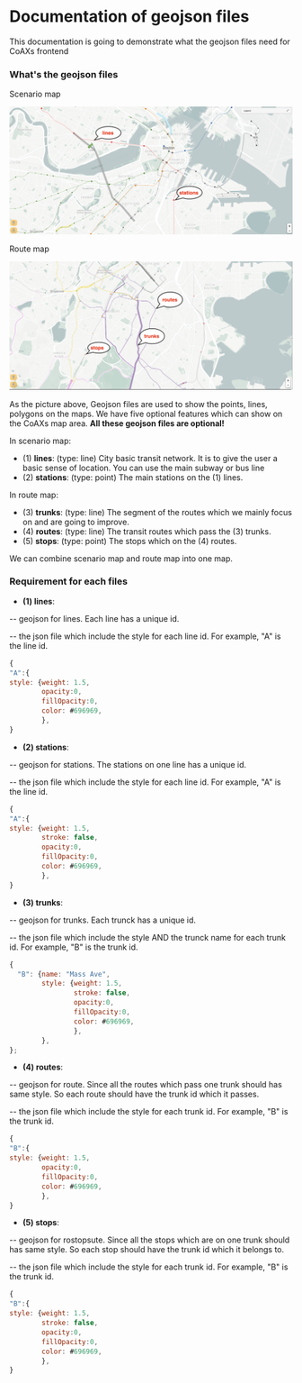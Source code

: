 # Documentation of geojson files
This documentation is going to demonstrate what the geojson files need for CoAXs frontend

### What's the geojson files

Scenario map

![alt text](https://github.com/mitTransportAnalyst/documentation-of-geojson-files/blob/master/scenariomap.png "scenario map")

Route map

![alt text](https://github.com/mitTransportAnalyst/documentation-of-geojson-files/blob/master/routemap.png "route map")




As the picture above, Geojson files are used to show the points, lines, polygons on the maps. We have five optional features which can show on the CoAXs map area. **All these geojson files are optional!**

In scenario map:
- (1) **lines**: (type: line) City basic transit network. It is to give the user a basic sense of location. You can use the main subway or bus line
- (2) **stations**: (type: point) The main stations on the (1) lines.  

In route map:
- (3) **trunks**: (type: line) The segment of the routes which we mainly focus on and are going to improve.  
- (4) **routes**: (type: line) The transit routes which pass the (3) trunks.
- (5) **stops**: (type: point) The stops which on the (4) routes.

We can combine scenario map and route map into one map. 

### Requirement for each files
- **(1) lines**:

-- geojson for lines. Each line has a unique id.

-- the json file which include the style for each line id. For example, "A" is the line id.
```javascript
{
"A":{
style: {weight: 1.5,
		opacity:0,
		fillOpacity:0,
		color: #696969,
		},
}
```

- **(2) stations**:

-- geojson for stations. The stations on one line has a unique id.

-- the json file which include the style for each line id. For example, "A" is the line id.
```javascript
{
"A":{
style: {weight: 1.5,
        stroke: false,
		opacity:0,
		fillOpacity:0,
		color: #696969,
		},
}
```

- **(3) trunks**:

-- geojson for trunks. Each trunck has a unique id.

-- the json file which include the style AND the trunck name for each trunk id. For example, "B" is the trunk id.
```javascript
{
  "B": {name: "Mass Ave", 
        style: {weight: 1.5,
                stroke: false,
		        opacity:0,
		        fillOpacity:0,
		        color: #696969,
		        },
		},
};
```

- **(4) routes**:

-- geojson for route. Since all the routes which pass one trunk should has same style. So each route should have the trunk id which it passes.

-- the json file which include the style for each trunk id. For example, "B" is the trunk id.
```javascript
{
"B":{
style: {weight: 1.5,
		opacity:0,
		fillOpacity:0,
		color: #696969,
		},
}
```

- **(5) stops**:

-- geojson for rostopsute. Since all the stops which are on one trunk should has same style. So each stop should have the trunk id which it belongs to.

-- the json file which include the style for each trunk id. For example, "B" is the trunk id.
```javascript
{
"B":{
style: {weight: 1.5,
        stroke: false,
        opacity:0,
        fillOpacity:0,
        color: #696969,
        },
}
```



